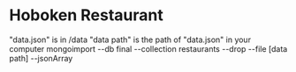 # Hoboken Restaurant
"data.json" is in /data 
"data path" is the path of "data.json" in your computer
mongoimport --db final --collection restaurants --drop --file [data path] --jsonArray
